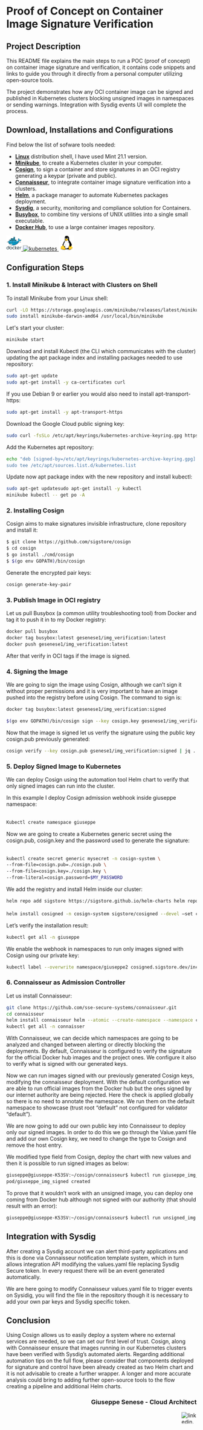 # Proof of Concept on Container Image Signature Verification

## Project Description

This README file explains the main steps to run a POC (proof of concept) on container image signature and verification, it contains code snippets and links to guide you through it directly from a personal computer utilizing open-source tools.

The project demonstrates how any OCI container image can be signed and published in Kubernetes clusters blocking unsigned images in namespaces or sending warnings. Integration with Sysdig events UI will complete the process.


## Download, Installations and Configurations

Find below the list of sofware tools needed:

- **[Linux](https://www.linux.org/pages/download/)** distribution shell, I have used Mint 21.1 version.
- **[Minikube](https://kubernetes.io/docs/tutorials/kubernetes-basics/create-cluster/cluster-intro/)**, to create a Kubernetes cluster in your computer.
- **[Cosign](https://www.sigstore.dev/)**, to sign a container and store signatures in an OCI registry generating a keypar (private and public).
- **[Connaisseur](https://sse-secure-systems.github.io/connaisseur/v2.7.0/)**, to integrate container image signature verification into a clusters.
- **[Helm](https://helm.sh/)**, a package manager to automate Kubernetes packages deployment.
- **[Sysdig](https://sysdig.com/)**, a security, monitoring and compliance solution for Containers.
- **[Busybox](https://busybox.net/about.html)**, to combine tiny versions of UNIX utilities into a single small executable.
- **[Docker Hub](https://www.docker.com/products/docker-hub/)**, to use a large container images repository.

<p align="left"> <a href="https://www.docker.com/" target="_blank" rel="noreferrer"> <img src="https://raw.githubusercontent.com/devicons/devicon/master/icons/docker/docker-original-wordmark.svg" alt="docker" width="40" height="40"/> </a> <a href="https://kubernetes.io" target="_blank" rel="noreferrer"> <img src="https://www.vectorlogo.zone/logos/kubernetes/kubernetes-icon.svg" alt="kubernetes" width="40" height="40"/> </a> <a href="https://www.linux.org/" target="_blank" rel="noreferrer"> <img src="https://raw.githubusercontent.com/devicons/devicon/master/icons/linux/linux-original.svg" alt="linux" width="40" height="40"/>  </a> </p>

## Configuration Steps

### 1. Install Minikube & Interact with Clusters on Shell

To install Minikube from your Linux shell:

```bash
curl -LO https://storage.googleapis.com/minikube/releases/latest/minikube-darwin-amd64
sudo install minikube-darwin-amd64 /usr/local/bin/minikube

```

Let's start your cluster:


```bash
minikube start
```

Download and install Kubectl (the CLI which communicates with the cluster) updating the apt package index and installing packages needed to use repository:

```bash
sudo apt-get update
sudo apt-get install -y ca-certificates curl


```

If you use Debian 9 or earlier you would also need to install apt-transport-https:

```bash
sudo apt-get install -y apt-transport-https
```

Download the Google Cloud public signing key:

```bash
sudo curl -fsSLo /etc/apt/keyrings/kubernetes-archive-keyring.gpg https://packages.cloud.google.com/apt/doc/apt-key.gpg

```

Add the Kubernetes apt repository:

```bash
echo "deb [signed-by=/etc/apt/keyrings/kubernetes-archive-keyring.gpg]
sudo tee /etc/apt/sources.list.d/kubernetes.list
```

Update now apt package index with the new repository and install kubectl:

```bash
sudo apt-get updatesudo apt-get install -y kubectl
minikube kubectl -- get po -A
```




### 2. Installing Cosign

Cosign aims to make signatures invisible infrastructure, clone repository and install it:

```bash
$ git clone https://github.com/sigstore/cosign
$ cd cosign
$ go install ./cmd/cosign
$ $(go env GOPATH)/bin/cosign

```
Generate the encrypted pair keys:

```bash
cosign generate-key-pair

```


### 3. Publish Image in OCI registry

Let us pull Busybox (a  common utility troubleshooting tool) from Docker and tag it to push it in to my Docker registry:

```bash
docker pull busybox
docker tag busybox:latest gesenese1/img_verification:latest
docker push gesenese1/img_verification:latest
```

After that verify in OCI tags if the image is signed.




### 4. Signing the Image


We are going to sign the image using Cosign, although we can’t sign it without proper permissions and it is very important to have an image pushed into the registry before using Cosign. The command to sign is:

```bash
docker tag busybox:latest gesenese1/img_verification:signed

```

```bash
$(go env GOPATH)/bin/cosign sign --key cosign.key gesenese1/img_verification:signed

```


Now that the image is signed let us verify the signature using the public key cosign.pub previously generated:

```bash
cosign verify --key cosign.pub gsenese1/img_verification:signed | jq .

```


### 5. Deploy Signed Image to Kubernetes

We can deploy Cosign using the automation tool Helm chart to verify that only signed images can run into the cluster.

In this example I deploy Cosign admission webhook inside giuseppe namespace:

```bash

Kubectl create namespace giuseppe

```

Now we are going to create a Kubernetes generic secret using the cosign.pub, cosign.key and the password used to generate the signature:

```bash

kubectl create secret generic mysecret -n cosign-system \
--from-file=cosign.pub=./cosign.pub \
--from-file=cosign.key=./cosign.key \
--from-literal=cosign.password=$MY_PASSWORD

```

We add the registry and install Helm inside our cluster:

```bash
helm repo add sigstore https://sigstore.github.io/helm-charts helm repo update

helm install cosigned -n cosign-system sigstore/cosigned --devel –set cosign.secretKeyRef.name=mysecret
```

Let’s verify the installation result:

```bash
kubectl get all -n giuseppe
```

We enable the webhook in namespaces to run only images signed with Cosign using our private key:

```bash
kubectl label --overwrite namespace/giuseppe2 cosigned.sigstore.dev/include
```

### 6. Connaisseur as Admission Controller

Let us install Connaisseur:

```bash
git clone https://github.com/sse-secure-systems/connaisseur.git
cd connaisseur
helm install connaisseur helm --atomic --create-namespace --namespace connaisseur
kubectl get all -n connaisser

```

With Connaisseur, we can decide which namespaces are going to be analyzed and changed between alerting or directly blocking the deployments.
By default, Connaisseur is configured to verify the signature for the official Docker hub images and the project ones. We configure it also to verify what is signed with our generated keys.

Now we can run images signed with our previously generated Cosign keys, modifying the connaisseur deployment.
With the default configuration we are able to run official images from the Docker hub but the ones signed by our internet authority are being rejected. Here the check is applied globally so there is no need to annotate the namespace. We run them on the default namespace to showcase (trust root “default” not configured for validator “default”).

We are now going to add our own public key into Connaisseur to deploy only our signed images. In order to do this we go through the Value.yaml file and add our own Cosign key, we need to change the type to Cosign and remove the host entry.

We modified type field from Cosign, deploy the chart with new values and then it is possible to run signed images as below:
```bash
giuseppe@giuseppe-K53SV:~/cosign/connaisseur$ kubectl run giuseppe_img_signed --image=gsenese1/img_verification:signed
pod/giuseppe_img_signed created
```

To prove that it wouldn’t work with an unsigned image, you can deploy one coming from Docker hub although not signed with our authority (that should result with an error):

```bash
giuseppe@giuseppe-K53SV:~/cosign/connaisseur$ kubectl run unsigned_img --image=docker.io/hello-world
```


## Integration with Sysdig

After creating a Sysdig account we can alert third-party applications and this is done via Connaisseur notification template system, which in turn allows integration API modifying the values.yaml file replacing Sysdig Secure token. In every request there will be an event generated automatically.

We are here going to modify Connaisseur values.yaml file to trigger events on Sysidig, you will find the file in the repository though it is necessary to add your own par keys and Sysdig specific token.


## Conclusion

Using Cosign allows us to easily deploy a system where no external services are needed, so we can set our first level of trust. Cosign, along with Connaisseur ensure that images running in our Kubernetes clusters have been verified with Sysdig’s automated alerts.
Regarding additional automation tips on the full flow, please consider that components deployed for signature and control have been already created as two Helm chart and it is not advisable to create a further wrapper.
A longer and more accurate analysis could bring to adding further open-source tools to the flow creating a pipeline and additional Helm charts.



<h3 align="right">Giuseppe Senese - Cloud Architect</h3>
<a href="https://linkedin.com/in/linkedin.com/in/giusen" target="blank"><img align="right" src="https://raw.githubusercontent.com/rahuldkjain/github-profile-readme-generator/master/src/images/icons/Social/linked-in-alt.svg" alt="linkedin.com/in/giusen" height="30" width="40" /></a>
